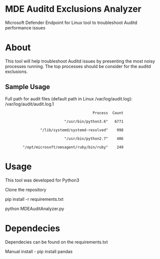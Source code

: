 # MDE Auditd Exclusions Analyzer
Microsoft Defender Endpoint for Linux tool to troubleshoot Auditd performance issues

# About
This tool will help troubleshoot Auditd issues by presenting the most noisy processes running. The top processes should be consider for the auditd exclusions.

## Sample Usage
Full path for audit files (default path in Linux /var/log/audit.log): /var/log/audit/audit.log.1
                                            
                                            Process  Count
                               
                               "/usr/bin/python3.6"   6771
                    
                    "/lib/systemd/systemd-resolved"    998
                               
                               "/usr/bin/python2.7"    406
            
            "/opt/microsoft/omsagent/ruby/bin/ruby"    249

# Usage
This tool was developed for Python3

Clone the repository

pip install -r requirements.txt

python MDEAuditAnalyzer.py

# Dependecies
Dependecies can be found on the requirements.txt

Manual install - pip install pandas
